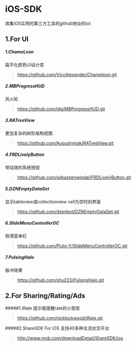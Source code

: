 # iOS-SDK
收集iOS实用的第三方工具的github地址的txt


## 1.For UI
##### 1.ChameLeon
扁平化颜色UI设计库
> https://github.com/ViccAlexander/Chameleon.git

##### 2.MBProgressHUD
风火轮
> https://github.com/jdg/MBProgressHUD.git

##### 3.RATreeView
更加复杂的树形结构视图
> https://github.com/Augustyniak/RATreeView.git

##### 4.FRDLivelyButton
带动效的系统按钮
> https://github.com/sebastienwindal/FRDLivelyButton.git

##### 5.DZNEmptyDataSet
显示tableview或collectionview  cell为空时的界面
> https://github.com/dzenbot/DZNEmptyDataSet.git

##### 6.SlideMenuControllerOC
侧滑菜单栏
> https://github.com/Pluto-Y/SlideMenuControllerOC.git

##### 7.PulsingHalo
脉冲效果
> https://github.com/shu223/PulsingHalo.git


## 2.For Sharing/Rating/Ads
#####1.iRate
提示框提醒rate的小型库
> https://github.com/nicklockwood/iRate.git

#####2.ShareSDK For iOS
支持40多种主流社交平台
> http://www.mob.com/downloadDetail/ShareSDK/ios

